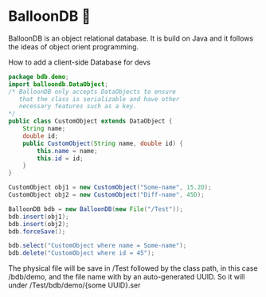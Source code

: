 # BalloonDB :balloon:

BalloonDB is an object relational database. It is build on Java and it follows the ideas of object orient programming.

How to add a client-side Database for devs


```java
package bdb.demo;
import balloondb.DataObject;
/* BalloonDB only accepts DataObjects to ensure
   that the class is serializable and have other
   necessary features such as a key.
*/
public class CustomObject extends DataObject {
	String name;
    double id;
    public CustomObject(String name, double id) {
    	this.name = name;
        this.id = id;
    }
}
```

```java
CustomObject obj1 = new CustomObject("Some-name", 15.2D);
CustomObject obj2 = new CustomObject("Diff-name", 45D);

BalloonDB bdb = new BalloonDB(new File("/Test")); 
bdb.insert(obj1);
bdb.insert(obj2);
bdb.forceSave();

bdb.select("CustomObject where name = Some-name");
bdb.delete("CustomObject where id = 45");
```
The physical file will be save in /Test followed by the class path, in this case /bdb/demo, and the file name with by an auto-generated UUID. So it will under /Test/bdb/demo/{some UUID}.ser
